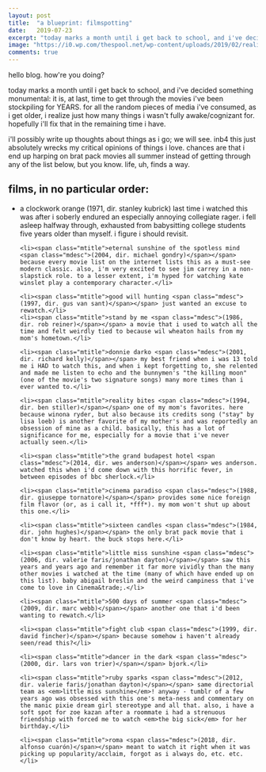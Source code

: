 ```yaml
---
layout: post
title:  "a blueprint: filmspotting"
date:   2019-07-23
excerpt: "today marks a month until i get back to school, and i've decided something monumental: it is, at last, time to get through the movies i've been stockpiling for YEARS."
image: "https://i0.wp.com/thespool.net/wp-content/uploads/2019/02/reality.jpg"
comments: true
---
```

hello blog. how're you doing?

today marks a month until i get back to school, and i've decided something monumental: it is, at last, time to get through the movies i've been stockpiling for YEARS. for all the random pieces of media i've consumed, as i get older, i realize just how many things i wasn't fully awake/cognizant for. hopefully i'll fix that in the remaining time i have.

i'll possibly write up thoughts about things as i go; we will see. inb4 this just absolutely wrecks my critical opinions of things i love. chances are that i end up harping on brat pack movies all summer instead of getting through any of the list below, but you know. life, uh, finds a way.

## films, in no particular order:

<ul>
	<li><span class="mtitle">a clockwork orange <span class="mdesc">(1971, dir. stanley kubrick)</span></span> last time i watched this was after i soberly endured an especially annoying collegiate rager. i fell asleep halfway through, exhausted from babysitting college students five years older than myself. i figure i should revisit.</li>

	<li><span class="mtitle">eternal sunshine of the spotless mind <span class="mdesc">(2004, dir. michael gondry)</span></span> because every movie list on the internet lists this as a must-see modern classic. also, i'm very excited to see jim carrey in a non-slapstick role. to a lesser extent, i'm hyped for watching kate winslet play a contemporary character.</li>

	<li><span class="mtitle">good will hunting <span class="mdesc">(1997, dir. gus van sant)</span></span> just wanted an excuse to rewatch.</li>
	<li><span class="mtitle">stand by me <span class="mdesc">(1986, dir. rob reiner)</span></span> a movie that i used to watch all the time and felt weirdly tied to because wil wheaton hails from my mom's hometown.</li>

	<li><span class="mtitle">donnie darko <span class="mdesc">(2001, dir. richard kelly)</span></span> my best friend when i was 13 told me i HAD to watch this, and when i kept forgetting to, she relented and made me listen to echo and the bunnymen's "the killing moon" (one of the movie's two signature songs) many more times than i ever wanted to.</li>

	<li><span class="mtitle">reality bites <span class="mdesc">(1994, dir. ben stiller)</span></span> one of my mom's favorites. here because winona ryder, but also because its credits song ("stay" by lisa loeb) is another favorite of my mother's and was reportedly an obsession of mine as a child. basically, this has a lot of significance for me, especially for a movie that i've never actually seen.</li>

	<li><span class="mtitle">the grand budapest hotel <span class="mdesc">(2014, dir. wes anderson)</span></span> wes anderson. watched this when i'd come down with this horrific fever, in between episodes of bbc sherlock.</li>

	<li><span class="mtitle">cinema paradiso <span class="mdesc">(1988, dir. giuseppe tornatore)</span></span> provides some nice foreign film flavor (or, as i call it, *fff*). my mom won't shut up about this one.</li>

	<li><span class="mtitle">sixteen candles <span class="mdesc">(1984, dir. john hughes)</span></span> the only brat pack movie that i don't know by heart. the buck stops here.</li>

	<li><span class="mtitle">little miss sunshine <span class="mdesc">(2006, dir. valerie faris/jonathan dayton)</span></span> saw this years and years ago and remember it far more vividly than the many other movies i watched at the time (many of which have ended up on this list). baby abigail breslin and the weird campiness that i've come to love in Cinema&trade;.</li>

	<li><span class="mtitle">500 days of summer <span class="mdesc">(2009, dir. marc webb)</span></span> another one that i'd been wanting to rewatch.</li>

	<li><span class="mtitle">fight club <span class="mdesc">(1999, dir. david fincher)</span></span> because somehow i haven't already seen/read this?</li>

	<li><span class="mtitle">dancer in the dark <span class="mdesc">(2000, dir. lars von trier)</span></span> bjork.</li>

	<li><span class="mtitle">ruby sparks <span class="mdesc">(2012, dir. valerie faris/jonathan dayton)</span></span> same directorial team as <em>little miss sunshine</em>! anyway - tumblr of a few years ago was obsessed with this one's meta-ness and commentary on the manic pixie dream girl stereotype and all that. also, i have a soft spot for zoe kazan after a roommate i had a strenuous friendship with forced me to watch <em>the big sick</em> for her birthday.</li>

	<li><span class="mtitle">roma <span class="mdesc">(2018, dir. alfonso cuarón)</span></span> meant to watch it right when it was picking up popularity/acclaim, forgot as i always do, etc. etc.</li>
</ul>
